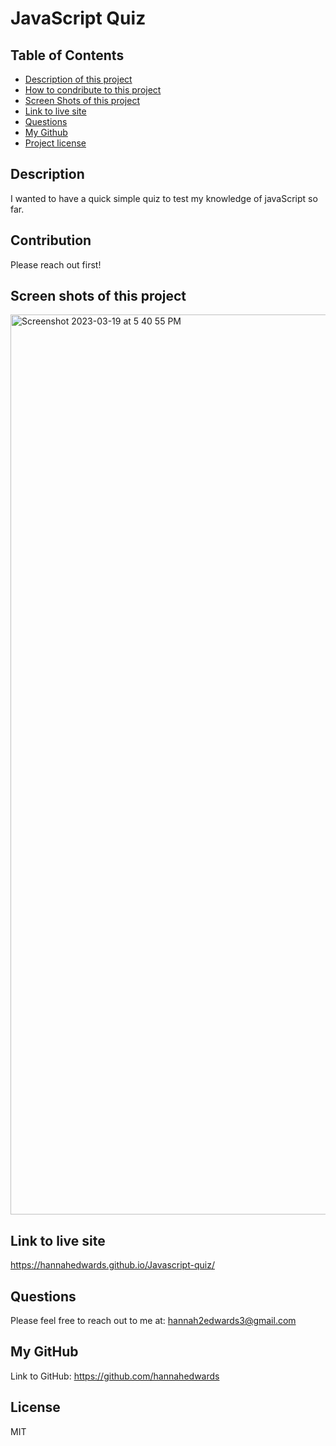 
# JavaScript Quiz
## Table of Contents
- [Description of this project](#Description)
- [How to condribute to this project](#Contribution)
- [Screen Shots of this project](#Screen-shots)
- [Link to live site](#link-to-live-site)
- [Questions](#Email)
- [My Github](#GitHub)
- [Project license](#License)
## Description
I wanted to have a quick simple quiz to test my knowledge of javaScript so far.
## Contribution
Please reach out first!
## Screen shots of this project
<img width="1440" alt="Screenshot 2023-03-19 at 5 40 55 PM" src="https://user-images.githubusercontent.com/44388330/226211499-4c71d819-833d-4162-9fe1-417ad0b6d00e.png">

## Link to live site
https://hannahedwards.github.io/Javascript-quiz/
## Questions
Please feel free to reach out to me at: hannah2edwards3@gmail.com
## My GitHub
Link to GitHub: https://github.com/hannahedwards
## License
MIT
